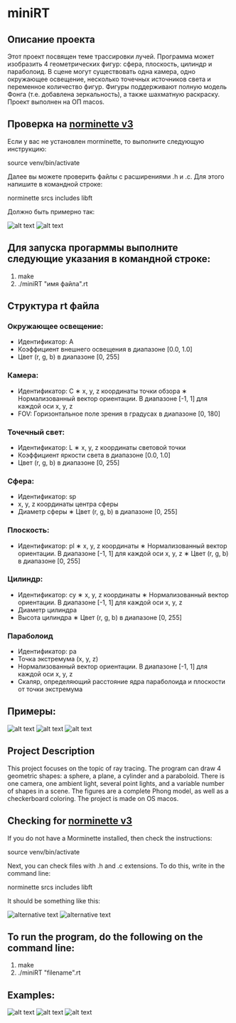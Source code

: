 # miniRT
## Описание проекта
Этот проект посвящен теме трассировки лучей. Программа может изобразить 4 геометрических фигур: сфера, плоскость, цилиндр и параболоид. В сцене могут существовать одна камера, одно окружающее освещение, несколько точечных источников света и переменное количество фигур. Фигуры поддерживают полную модель Фонга (т.е. добавлена зеркальность), а также шахматную раскраску. Проект выполнен на ОП macos.

## Проверка на [norminette v3](https://github.com/42School/norminette)
Если у вас не установлен morminette, то выполните следующую инструкцию:

source venv/bin/activate

Далее вы можете проверить файлы с расширениями .h и .c. Для этого напишите в командной строке:

norminette srcs includes libft

Должно быть примерно так:

![alt text](https://github.com/danlee65071/miniRT/blob/master/png/norm1.png "norm1")
![alt text](https://github.com/danlee65071/miniRT/blob/master/png/norm2.png "norm2")

## Для запуска прогарммы выполните следующие указания в командной строке:
1. make
2. ./miniRT "имя файла".rt

## Структура rt файла

### Окружающее освещение:
* Идентификатор: A
* Коэффициент внешнего освещения в диапазоне [0.0, 1.0]
* Цвет (r, g, b) в диапазоне [0, 255]

### Камера:
* Идентификатор: C
∗ x, y, z координаты точки обзора
∗ Нормализованный вектор ориентации. В диапазоне [-1, 1] для каждой оси x, y, z
* FOV: Горизонтальное поле зрения в градусах в диапазоне [0, 180]

### Точечный свет:
* Идентификатор: L
∗ x, y, z координаты световой точки
* Коэффициент яркости света в диапазоне [0.0, 1.0]
* Цвет (r, g, b) в диапазоне [0, 255]

### Сфера:
* Идентификатор: sp
* x, y, z координаты центра сферы
* Диаметр сферы
∗ Цвет (r, g, b) в диапазоне [0, 255]

### Плоскость:
* Идентификатор: pl
∗ x, y, z координаты
∗ Нормализованный вектор ориентации. В диапазоне [-1, 1] для каждой оси x, y, z
∗ Цвет (r, g, b) в диапазоне [0, 255]

### Цилиндр:
* Идентификатор: cy
∗ x, y, z координаты
∗ Нормализованный вектор ориентации. В диапазоне [-1, 1] для каждой оси x, y, z
* Диаметр цилиндра
* Высота цилиндра
∗ Цвет (r, g, b) в диапазоне [0, 255]

### Параболоид
* Идентификатор: pa
* Точка экстремума (x, y, z)
* Нормализованный вектор ориентации. В диапазоне [-1, 1] для каждой оси x, y, z
* Скаляр, определяющий расстояние ядра параболоида и плоскости от точки экстремума

## Примеры:
![alt text](https://github.com/danlee65071/miniRT/blob/master/png/hi.png "hi_scene")
![alt text](https://github.com/danlee65071/miniRT/blob/master/png/sub.png "sub_scene")
![alt text](https://github.com/danlee65071/miniRT/blob/master/png/test.png "test_scene")

## Project Description
This project focuses on the topic of ray tracing. The program can draw 4 geometric shapes: a sphere, a plane, a cylinder and a paraboloid. There is one camera, one ambient light, several point lights, and a variable number of shapes in a scene. The figures are a complete Phong model, as well as a checkerboard coloring. The project is made on OS macos.

## Checking for [norminette v3](https://github.com/42School/norminette)
If you do not have a Morminette installed, then check the instructions:

source venv/bin/activate

Next, you can check files with .h and .c extensions. To do this, write in the command line:

norminette srcs includes libft

It should be something like this:

![alternative text](https://github.com/danlee65071/miniRT/blob/master/png/norm1.png "norm1")
![alternative text](https://github.com/danlee65071/miniRT/blob/master/png/norm2.png "norm2")

## To run the program, do the following on the command line:
1. make
2. ./miniRT "filename".rt

## Examples:
![alt text](https://github.com/danlee65071/miniRT/blob/master/png/hi.png "hi_scene")
![alt text](https://github.com/danlee65071/miniRT/blob/master/png/sub.png "sub_scene")
![alt text](https://github.com/danlee65071/miniRT/blob/master/png/test.png "test_scene")


